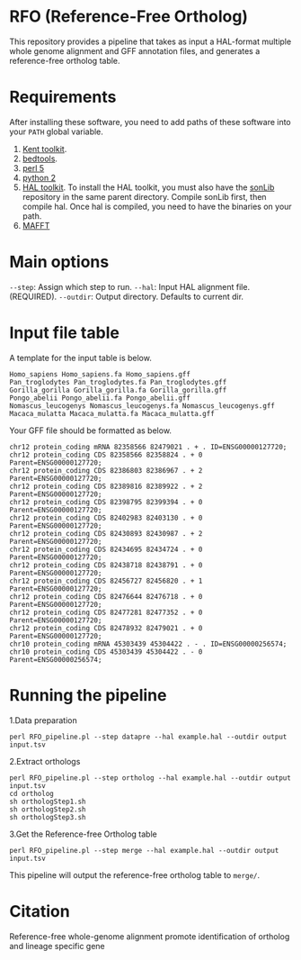 # RFO (Reference-Free Ortholog)

This repository provides a pipeline that takes as input a HAL-format multiple whole genome alignment and GFF annotation files, and generates a reference-free ortholog table.

# Requirements
After installing these software, you need to add paths of these software into your `PATH` global variable.
1. [Kent toolkit](http://hgdownload.soe.ucsc.edu/admin/exe/).
2. [bedtools](http://bedtools.readthedocs.io/en/latest/).
3. [perl 5](https://www.perl.org/)
4. [python 2](https://www.python.org)
5. [HAL toolkit](https://github.com/glennhickey/hal). To install the HAL toolkit, you must also have the [sonLib](https://github.com/benedictpaten/sonLib) repository in the same parent directory. Compile sonLib first, then compile hal. Once hal is compiled, you need to have the binaries on your path.
6. [MAFFT](https://mafft.cbrc.jp/alignment/software/)

# Main options
`--step`: Assign which step to run.
`--hal`: Input HAL alignment file. (REQUIRED).
`--outdir`: Output directory. Defaults to current dir.
# Input file table
A template for the input table is below.
```
Homo_sapiens Homo_sapiens.fa Homo_sapiens.gff
Pan_troglodytes Pan_troglodytes.fa Pan_troglodytes.gff
Gorilla_gorilla Gorilla_gorilla.fa Gorilla_gorilla.gff
Pongo_abelii Pongo_abelii.fa Pongo_abelii.gff
Nomascus_leucogenys Nomascus_leucogenys.fa Nomascus_leucogenys.gff
Macaca_mulatta Macaca_mulatta.fa Macaca_mulatta.gff
```
Your GFF file should be formatted as below.
```
chr12 protein_coding mRNA 82358566 82479021 . + . ID=ENSG00000127720;
chr12 protein_coding CDS 82358566 82358824 . + 0 Parent=ENSG00000127720;
chr12 protein_coding CDS 82386803 82386967 . + 2 Parent=ENSG00000127720;
chr12 protein_coding CDS 82389816 82389922 . + 2 Parent=ENSG00000127720;
chr12 protein_coding CDS 82398795 82399394 . + 0 Parent=ENSG00000127720;
chr12 protein_coding CDS 82402983 82403130 . + 0 Parent=ENSG00000127720;
chr12 protein_coding CDS 82430893 82430987 . + 2 Parent=ENSG00000127720;
chr12 protein_coding CDS 82434695 82434724 . + 0 Parent=ENSG00000127720;
chr12 protein_coding CDS 82438718 82438791 . + 0 Parent=ENSG00000127720;
chr12 protein_coding CDS 82456727 82456820 . + 1 Parent=ENSG00000127720;
chr12 protein_coding CDS 82476644 82476718 . + 0 Parent=ENSG00000127720;
chr12 protein_coding CDS 82477281 82477352 . + 0 Parent=ENSG00000127720;
chr12 protein_coding CDS 82478932 82479021 . + 0 Parent=ENSG00000127720;
chr10 protein_coding mRNA 45303439 45304422 . - . ID=ENSG00000256574;
chr10 protein_coding CDS 45303439 45304422 . - 0 Parent=ENSG00000256574;
```
# Running the pipeline

1.Data preparation
```
perl RFO_pipeline.pl --step datapre --hal example.hal --outdir output input.tsv
```

2.Extract orthologs

```
perl RFO_pipeline.pl --step ortholog --hal example.hal --outdir output input.tsv
cd ortholog
sh orthologStep1.sh
sh orthologStep2.sh
sh orthologStep3.sh
```


3.Get the Reference-free Ortholog table
```
perl RFO_pipeline.pl --step merge --hal example.hal --outdir output input.tsv
```

This pipeline will output the reference-free ortholog table to `merge/`.


# Citation

Reference-free whole-genome alignment promote identification of ortholog and lineage specific gene
